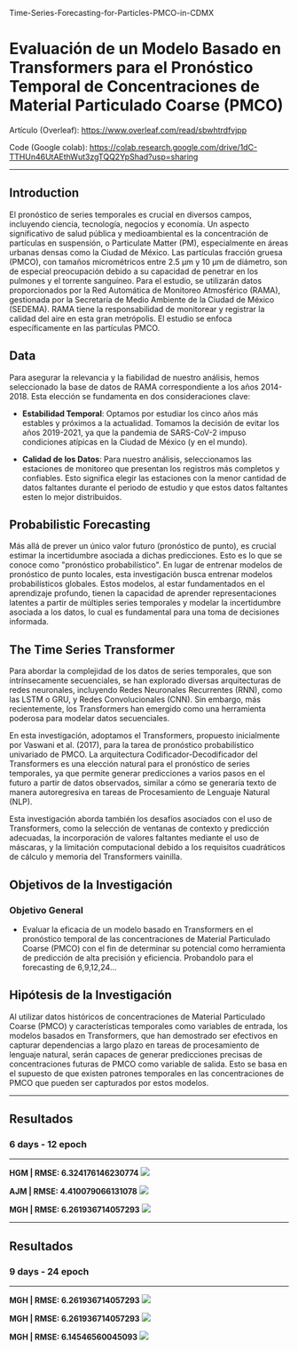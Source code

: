 Time-Series-Forecasting-for-Particles-PMCO-in-CDMX
# Evaluación de un Modelo Basado en Transformers para el Pronóstico Temporal de Concentraciones de Material Particulado Coarse (PMCO)

Artículo (Overleaf): https://www.overleaf.com/read/sbwhtrdfvjpp

Code (Google colab): https://colab.research.google.com/drive/1dC-TTHUn46UtAEthWut3zgTQQ2YpShad?usp=sharing

---

## Introduction

El pronóstico de series temporales es crucial en diversos campos, incluyendo ciencia, tecnología, negocios y economía. Un aspecto significativo de salud pública y medioambiental es la concentración de partículas en suspensión, o Particulate Matter (PM), especialmente en áreas urbanas densas como la Ciudad de México. Las partículas fracción gruesa (PMCO), con tamaños micrométricos entre 2.5 μm y 10 μm de diámetro, son de especial preocupación debido a su capacidad de penetrar en los pulmones y el torrente sanguíneo. Para el estudio, se utilizarán datos proporcionados por la Red Automática de Monitoreo Atmosférico (RAMA), gestionada por la Secretaría de Medio Ambiente de la Ciudad de México (SEDEMA). RAMA tiene la responsabilidad de monitorear y registrar la calidad del aire en esta gran metrópolis. El estudio se enfoca específicamente en las partículas PMCO.

## Data

Para asegurar la relevancia y la fiabilidad de nuestro análisis, hemos seleccionado la base de datos de RAMA correspondiente a los años 2014-2018. Esta elección se fundamenta en dos consideraciones clave:

- **Estabilidad Temporal**: Optamos por estudiar los cinco años más estables y próximos a la actualidad. Tomamos la decisión de evitar los años 2019-2021, ya que la pandemia de SARS-CoV-2 impuso condiciones atípicas en la Ciudad de México (y en el mundo). 

- **Calidad de los Datos**: Para nuestro análisis, seleccionamos las estaciones de monitoreo que presentan los registros más completos y confiables. Esto significa elegir las estaciones con la menor cantidad de datos faltantes durante el periodo de estudio y que estos datos faltantes esten lo mejor distribuidos. 

##  Probabilistic Forecasting

Más allá de prever un único valor futuro (pronóstico de punto), es crucial estimar la incertidumbre asociada a dichas predicciones. Esto es lo que se conoce como "pronóstico probabilístico". En lugar de entrenar modelos de pronóstico de punto locales, esta investigación busca entrenar modelos probabilísticos globales. Estos modelos, al estar fundamentados en el aprendizaje profundo, tienen la capacidad de aprender representaciones latentes a partir de múltiples series temporales y modelar la incertidumbre asociada a los datos, lo cual es fundamental para una toma de decisiones informada.

## The Time Series Transformer

Para abordar la complejidad de los datos de series temporales, que son intrínsecamente secuenciales, se han explorado diversas arquitecturas de redes neuronales, incluyendo Redes Neuronales Recurrentes (RNN), como las LSTM o GRU, y Redes Convolucionales (CNN). Sin embargo, más recientemente, los Transformers han emergido como una herramienta poderosa para modelar datos secuenciales.

En esta investigación, adoptamos el Transformers, propuesto inicialmente por Vaswani et al. (2017), para la tarea de pronóstico probabilístico univariado de PMCO. La arquitectura Codificador-Decodificador del Transformers es una elección natural para el pronóstico de series temporales, ya que permite generar predicciones a varios pasos en el futuro a partir de datos observados, similar a cómo se generaría texto de manera autoregresiva en tareas de Procesamiento de Lenguaje Natural (NLP).

Esta investigación aborda también los desafíos asociados con el uso de Transformers, como la selección de ventanas de contexto y predicción adecuadas, la incorporación de valores faltantes mediante el uso de máscaras, y la limitación computacional debido a los requisitos cuadráticos de cálculo y memoria del Transformers vainilla.

## Objetivos de la Investigación

### Objetivo General

- Evaluar la eficacia de un modelo basado en Transformers en el pronóstico temporal de las concentraciones de Material Particulado Coarse (PMCO) con el fin de determinar su potencial como herramienta de predicción de alta precisión y eficiencia. Probandolo para el forecasting de 6,9,12,24...

## Hipótesis de la Investigación

Al utilizar datos históricos de concentraciones de Material Particulado Coarse (PMCO) y características temporales como variables de entrada, los modelos basados en Transformers, que han demostrado ser efectivos en capturar dependencias a largo plazo en tareas de procesamiento de lenguaje natural, serán capaces de generar predicciones precisas de concentraciones futuras de PMCO como variable de salida. Esto se basa en el supuesto de que existen patrones temporales en las concentraciones de PMCO que pueden ser capturados por estos modelos.

---
## Resultados
### 6 days - 12 epoch
---
**HGM | RMSE: 6.324176146230774**
![](https://github.com/Lmauricio14/Time-Series-Forecasting-for-Particles-PMCO-in-CDMX/blob/17193475d5d8c853f80d160af1333414bc10074a/Plots/6-HGM.png)

**AJM | RMSE: 4.410079066131078**
![](https://github.com/Lmauricio14/Time-Series-Forecasting-for-Particles-PMCO-in-CDMX/blob/17193475d5d8c853f80d160af1333414bc10074a/Plots/6-AJM.png)

**MGH | RMSE: 6.261936714057293**
![](https://github.com/Lmauricio14/Time-Series-Forecasting-for-Particles-PMCO-in-CDMX/blob/17193475d5d8c853f80d160af1333414bc10074a/Plots/6-MGH.png)


---
## Resultados
### 9 days - 24 epoch
---
**MGH | RMSE: 6.261936714057293**
![](https://github.com/Lmauricio14/Time-Series-Forecasting-for-Particles-PMCO-in-CDMX/blob/17193475d5d8c853f80d160af1333414bc10074a/Plots/9-HGM.png)

**MGH | RMSE: 6.261936714057293**
![](https://github.com/Lmauricio14/Time-Series-Forecasting-for-Particles-PMCO-in-CDMX/blob/17193475d5d8c853f80d160af1333414bc10074a/Plots/9-AJM.png)

**MGH | RMSE: 6.14546560045093**
![](https://github.com/Lmauricio14/Time-Series-Forecasting-for-Particles-PMCO-in-CDMX/blob/17193475d5d8c853f80d160af1333414bc10074a/Plots/9-MGH.png)
